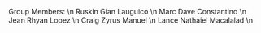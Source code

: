 Group Members: \n
Ruskin Gian Lauguico \n
Marc Dave Constantino \n
Jean Rhyan Lopez \n
Craig Zyrus Manuel \n
Lance Nathaiel Macalalad \n
